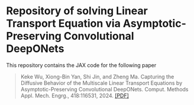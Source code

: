 # Repository of solving Linear Transport Equation via Asymptotic-Preserving Convolutional DeepONets

This repository contains the JAX code for the following paper

> Keke Wu, Xiong-Bin Yan, Shi Jin, and Zheng Ma. Capturing the Diffusive Behavior of the Multiscale Linear Transport Equations by Asymptotic-Preserving Convolutional DeepONets. Comput. Methods Appl. Mech. Engrg., 418:116531, 2024. [[PDF]](https://www.sciencedirect.com/science/article/pii/S0045782523006552)  
